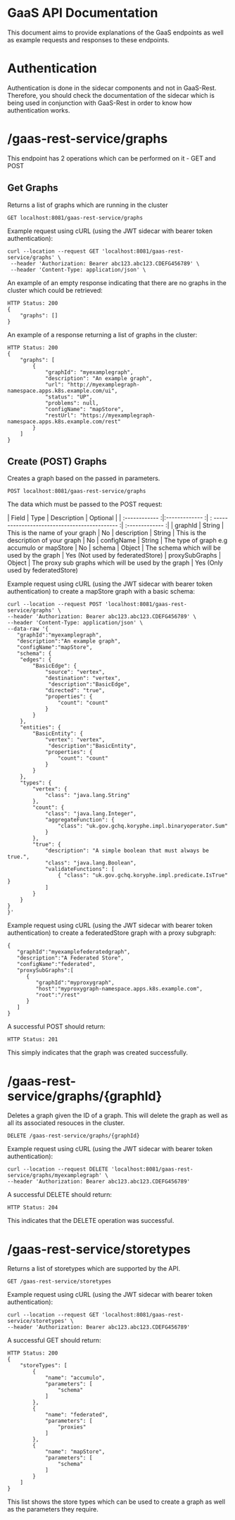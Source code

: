 GaaS API Documentation
=======================

This document aims to provide explanations of the GaaS endpoints as well as example requests and responses to these endpoints.

# Authentication

Authentication is done in the sidecar components and not in GaaS-Rest. Therefore, you should check the documentation of the sidecar
which is being used in conjunction with GaaS-Rest in order to know how authentication works. 

# /gaas-rest-service/graphs
This endpoint has 2 operations which can be performed on it - GET and POST

## Get Graphs
Returns a list of graphs which are running in the cluster

`GET localhost:8081/gaas-rest-service/graphs`

Example request using cURL (using the JWT sidecar with bearer token authentication):
```
curl --location --request GET 'localhost:8081/gaas-rest-service/graphs' \
 --header 'Authorization: Bearer abc123.abc123.CDEFG456789' \
 --header 'Content-Type: application/json' \
```

An example of an empty response indicating that there are no graphs in the cluster which could be retrieved: 
```
HTTP Status: 200
{
    "graphs": []
}
```

An example of a response returning a list of graphs in the cluster:

```
HTTP Status: 200
{
    "graphs": [
        {
            "graphId": "myexamplegraph",
            "description": "An example graph",
            "url": "http://myexamplegraph-namespace.apps.k8s.example.com/ui",
            "status": "UP",
            "problems": null,
            "configName": "mapStore",
            "restUrl": "https://myexamplegraph-namespace.apps.k8s.example.com/rest"
        }
    ]
}
```

## Create (POST) Graphs
Creates a graph based on the passed in parameters. 

`POST localhost:8081/gaas-rest-service/graphs`

The data which must be passed to the POST request:

| Field          | Type           |  Description                                    | Optional           |
| :------------ :|:------------- :| : -------------------------------------------- :| :------------- :|
| graphId        | String         |   This is the name of your graph                 | No
| description    | String         |   This is the description of your graph         | No
| configName     | String         |   The type of graph e.g accumulo or mapStore   | No
| schema         | Object         |   The schema which will be used by the graph   | Yes (Not used by federatedStore)
| proxySubGraphs | Object         |   The proxy sub graphs which will be used by the graph   | Yes (Only used by federatedStore)

Example request using cURL (using the JWT sidecar with bearer token authentication) to create a mapStore graph with a basic schema:
```
curl --location --request POST 'localhost:8081/gaas-rest-service/graphs' \
--header 'Authorization: Bearer abc123.abc123.CDEFG456789' \
--header 'Content-Type: application/json' \
--data-raw '{
   "graphId":"myexamplegraph",
   "description":"An example graph",
   "configName":"mapStore",
   "schema": {
    "edges": {
        "BasicEdge": {
            "source": "vertex",
            "destination": "vertex",
             "description":"BasicEdge",
            "directed": "true",
            "properties": {
                "count": "count"
            }
        }
    },
    "entities": {
        "BasicEntity": {
            "vertex": "vertex",
             "description":"BasicEntity",
            "properties": {
                "count": "count"
            }
        }
    },
    "types": {
        "vertex": {
            "class": "java.lang.String"
        },
        "count": {
            "class": "java.lang.Integer",
            "aggregateFunction": {
                "class": "uk.gov.gchq.koryphe.impl.binaryoperator.Sum"
            }
        },
        "true": {
            "description": "A simple boolean that must always be true.",
            "class": "java.lang.Boolean",
            "validateFunctions": [
                { "class": "uk.gov.gchq.koryphe.impl.predicate.IsTrue" }
            ]
        }
    }
}
}'
```
Example request using cURL (using the JWT sidecar with bearer token authentication) to create a federatedStore graph with a proxy subgraph:
```
{
   "graphId":"myexamplefederatedgraph",
   "description":"A Federated Store",
   "configName":"federated",
   "proxySubGraphs":[
      {
         "graphId":"myproxygraph",
         "host":"myproxygraph-namespace.apps.k8s.example.com",
         "root":"/rest"
      }
   ]
}
```

A successful POST should return:

```
HTTP Status: 201
```

This simply indicates that the graph was created successfully. 

# /gaas-rest-service/graphs/{graphId}

Deletes a graph given the ID of a graph. This will delete the graph as well as all its associated resouces in the cluster.

`DELETE /gaas-rest-service/graphs/{graphId}`

Example request using cURL (using the JWT sidecar with bearer token authentication):

```
curl --location --request DELETE 'localhost:8081/gaas-rest-service/graphs/myexamplegraph' \
--header 'Authorization: Bearer abc123.abc123.CDEFG456789'
```

A successful DELETE should return:

```
HTTP Status: 204
```

This indicates that the DELETE operation was successful. 

# /gaas-rest-service/storetypes

Returns a list of storetypes which are supported by the API.

`GET /gaas-rest-service/storetypes`

Example request using cURL (using the JWT sidecar with bearer token authentication):

```
curl --location --request GET 'localhost:8081/gaas-rest-service/storetypes' \
--header 'Authorization: Bearer abc123.abc123.CDEFG456789'
```

A successful GET should return:

```
HTTP Status: 200
{
    "storeTypes": [
        {
            "name": "accumulo",
            "parameters": [
                "schema"
            ]
        },
        {
            "name": "federated",
            "parameters": [
                "proxies"
            ]
        },
        {
            "name": "mapStore",
            "parameters": [
                "schema"
            ]
        }
    ]
}
```

This list shows the store types which can be used to create a graph as well as the parameters they require.
